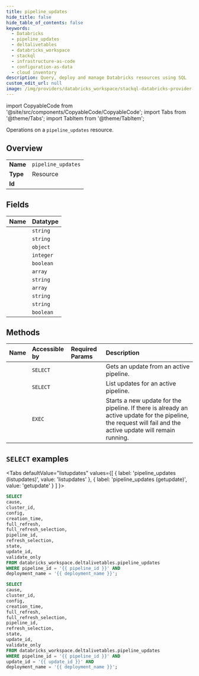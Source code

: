 ```yaml
---
title: pipeline_updates
hide_title: false
hide_table_of_contents: false
keywords:
  - Databricks
  - pipeline_updates
  - deltalivetables
  - databricks_workspace
  - stackql
  - infrastructure-as-code
  - configuration-as-data
  - cloud inventory
description: Query, deploy and manage Databricks resources using SQL
custom_edit_url: null
image: /img/providers/databricks_workspace/stackql-databricks-provider-featured-image.png
---
```


import CopyableCode from '@site/src/components/CopyableCode/CopyableCode';
import Tabs from '@theme/Tabs';
import TabItem from '@theme/TabItem';

Operations on a <code>pipeline_updates</code> resource.  

## Overview
<table><tbody>
<tr><td><b>Name</b></td><td><code>pipeline_updates</code></td></tr>
<tr><td><b>Type</b></td><td>Resource</td></tr>
<tr><td><b>Id</b></td><td><CopyableCode code="databricks_workspace.deltalivetables.pipeline_updates" /></td></tr>
</tbody></table>

## Fields
| Name | Datatype |
|:-----|:---------|
| <CopyableCode code="cause" /> | `string` |
| <CopyableCode code="cluster_id" /> | `string` |
| <CopyableCode code="config" /> | `object` |
| <CopyableCode code="creation_time" /> | `integer` |
| <CopyableCode code="full_refresh" /> | `boolean` |
| <CopyableCode code="full_refresh_selection" /> | `array` |
| <CopyableCode code="pipeline_id" /> | `string` |
| <CopyableCode code="refresh_selection" /> | `array` |
| <CopyableCode code="state" /> | `string` |
| <CopyableCode code="update_id" /> | `string` |
| <CopyableCode code="validate_only" /> | `boolean` |

## Methods
| Name | Accessible by | Required Params | Description |
|:-----|:--------------|:----------------|:------------|
| <CopyableCode code="getupdate" /> | `SELECT` | <CopyableCode code="pipeline_id, update_id, deployment_name" /> | Gets an update from an active pipeline. |
| <CopyableCode code="listupdates" /> | `SELECT` | <CopyableCode code="pipeline_id, deployment_name" /> | List updates for an active pipeline. |
| <CopyableCode code="startupdate" /> | `EXEC` | <CopyableCode code="pipeline_id, deployment_name" /> | Starts a new update for the pipeline. If there is already an active update for the pipeline, the request will fail and the active update will remain running. |

## `SELECT` examples

<Tabs
    defaultValue="listupdates"
    values={[
        { label: 'pipeline_updates (listupdates)', value: 'listupdates' },
        { label: 'pipeline_updates (getupdate)', value: 'getupdate' }
    ]
}>
<TabItem value="listupdates">

```sql
SELECT
cause,
cluster_id,
config,
creation_time,
full_refresh,
full_refresh_selection,
pipeline_id,
refresh_selection,
state,
update_id,
validate_only
FROM databricks_workspace.deltalivetables.pipeline_updates
WHERE pipeline_id = '{{ pipeline_id }}' AND
deployment_name = '{{ deployment_name }}';
```

</TabItem>
<TabItem value="getupdate">

```sql
SELECT
cause,
cluster_id,
config,
creation_time,
full_refresh,
full_refresh_selection,
pipeline_id,
refresh_selection,
state,
update_id,
validate_only
FROM databricks_workspace.deltalivetables.pipeline_updates
WHERE pipeline_id = '{{ pipeline_id }}' AND
update_id = '{{ update_id }}' AND
deployment_name = '{{ deployment_name }}';
```

</TabItem>
</Tabs>
